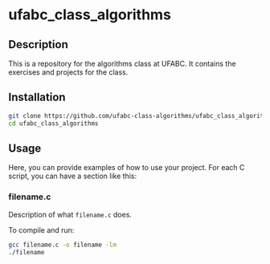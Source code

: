 # ufabc_class_algorithms

## Description

This is a repository for the algorithms class at UFABC. It contains the exercises and projects for the class.

## Installation

```bash
git clone https://github.com/ufabc-class-algorithms/ufabc_class_algorithms.git
cd ufabc_class_algorithms
```

## Usage

Here, you can provide examples of how to use your project. For each C script, you can have a section like this:

### filename.c

Description of what `filename.c` does.

To compile and run:

```bash
gcc filename.c -o filename -lm
./filename
```
